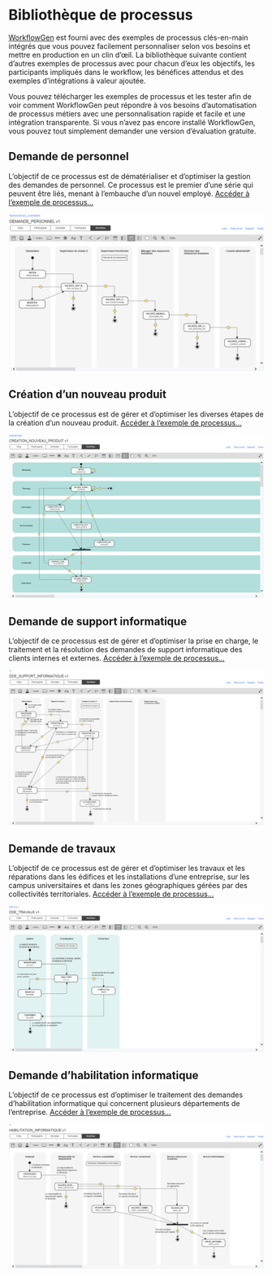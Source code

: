 # Bibliothèque de processus

[WorkflowGen](https://www.workflowgen.com/fr) est fourni avec des exemples de processus clés-en-main intégrés que vous pouvez facilement personnaliser selon vos besoins et mettre en production en un clin d’œil. La bibliothèque suivante contient d’autres exemples de processus avec pour chacun d’eux les objectifs, les participants impliqués dans le workflow, les bénéfices attendus et des exemples d’intégrations à valeur ajoutée.

Vous pouvez télécharger les exemples de processus et les tester afin de voir comment WorkflowGen peut répondre à vos besoins d’automatisation de processus métiers avec une personnalisation rapide et facile et une intégration transparente. Si vous n’avez pas encore installé WorkflowGen, vous pouvez tout simplement demander une version d’évaluation gratuite.

## Demande de personnel

L’objectif de ce processus est de dématérialiser et d’optimiser la gestion des demandes de personnel. Ce processus est le premier d’une série qui peuvent être liés, menant à l’embauche d’un nouvel employé. [Accéder à l’exemple de processus...](processus/demande-personnel/README.md)

![Workflow Demande de personnel](processus/demande-personnel/assets/demande-personnel-workflow.png)

## Création d’un nouveau produit

L’objectif de ce processus est de gérer et d’optimiser les diverses étapes de la création d’un nouveau produit. [Accéder à l’exemple de processus...](processus/creation-produit/README.md)

![Workflow Création d'un nouveau produit](processus/creation-produit/assets/creation-nouveau-produit-workflow.png)

## Demande de support informatique

L’objectif de ce processus est de gérer et d’optimiser la prise en charge, le traitement et la résolution des demandes de support informatique des clients internes et externes. [Accéder à l’exemple de processus...](processus/demande-support-informatique/README.md)

![Workflow Demande de support informatique](processus/demande-support-informatique/assets/demande-support-informatique-workflow.png)

## Demande de travaux

L’objectif de ce processus est de gérer et d’optimiser les travaux et les réparations dans les édifices et les installations d’une entreprise, sur les campus universitaires et dans les zones géographiques gérées par des collectivités territoriales. [Accéder à l’exemple de processus...](processus/demande-travaux/README.md)

![Workflow Demande de travaux](processus/demande-travaux/assets/demande-travaux-workflow.png)

## Demande d’habilitation informatique

L’objectif de ce processus est d’optimiser le traitement des demandes d’habilitation informatique qui concernent plusieurs départements de l’entreprise. [Accéder à l’exemple de processus...](processus/habilitation-informatique/README.md)

![Workflow Demande d’habilitation informatique](processus/demande-habilitation-informatique/assets/habilitation-informatique-workflow.png)
